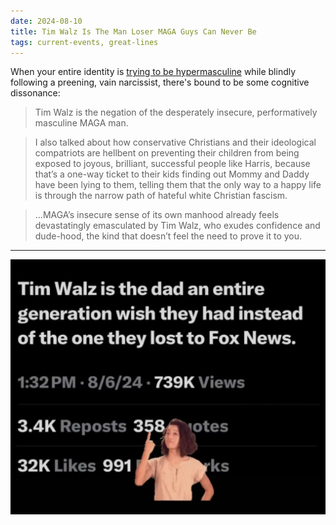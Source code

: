```yaml
---
date: 2024-08-10
title: Tim Walz Is The Man Loser MAGA Guys Can Never Be
tags: current-events, great-lines
---
```


When your entire identity is [trying to be hypermasculine](https://evanhurst.substack.com/p/tim-walz-is-the-man-whiny-maga-guys?publication_id=1148094&r=mtg9r) while blindly following a preening, vain narcissist, there's bound to be some cognitive dissonance: 

> Tim Walz is the negation of the desperately insecure, performatively masculine MAGA man.

> I also talked about how conservative Christians and their ideological compatriots are hellbent on preventing their children from being exposed to joyous, brilliant, successful people like Harris, because that’s a one-way ticket to their kids finding out Mommy and Daddy have been lying to them, telling them that the only way to a happy life is through the narrow path of hateful white Christian fascism.

> ...MAGA’s insecure sense of its own manhood already feels devastatingly emasculated by Tim Walz, who exudes confidence and dude-hood, the kind that doesn’t feel the need to prove it to you.

----

![walz](https://raw.githubusercontent.com/muneer78/muneer78.github.io/master/images/walz.png)
